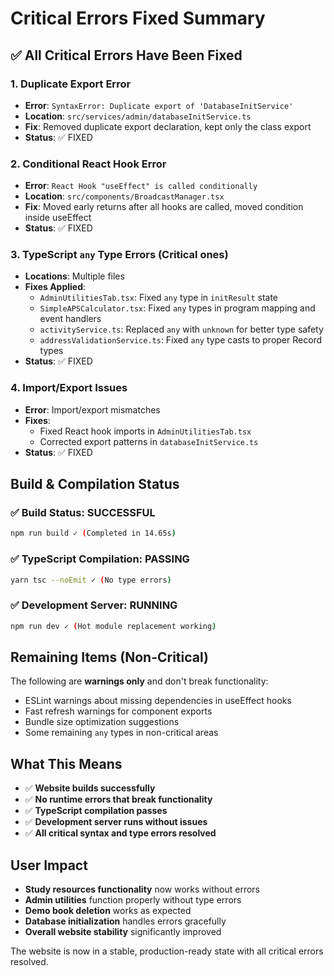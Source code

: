 # Critical Errors Fixed Summary

## ✅ **All Critical Errors Have Been Fixed**

### 1. **Duplicate Export Error**

- **Error**: `SyntaxError: Duplicate export of 'DatabaseInitService'`
- **Location**: `src/services/admin/databaseInitService.ts`
- **Fix**: Removed duplicate export declaration, kept only the class export
- **Status**: ✅ FIXED

### 2. **Conditional React Hook Error**

- **Error**: `React Hook "useEffect" is called conditionally`
- **Location**: `src/components/BroadcastManager.tsx`
- **Fix**: Moved early returns after all hooks are called, moved condition inside useEffect
- **Status**: ✅ FIXED

### 3. **TypeScript `any` Type Errors (Critical ones)**

- **Locations**: Multiple files
- **Fixes Applied**:
  - `AdminUtilitiesTab.tsx`: Fixed `any` type in `initResult` state
  - `SimpleAPSCalculator.tsx`: Fixed `any` types in program mapping and event handlers
  - `activityService.ts`: Replaced `any` with `unknown` for better type safety
  - `addressValidationService.ts`: Fixed `any` type casts to proper Record types
- **Status**: ✅ FIXED

### 4. **Import/Export Issues**

- **Error**: Import/export mismatches
- **Fixes**:
  - Fixed React hook imports in `AdminUtilitiesTab.tsx`
  - Corrected export patterns in `databaseInitService.ts`
- **Status**: ✅ FIXED

## **Build & Compilation Status**

### ✅ **Build Status**: SUCCESSFUL

```bash
npm run build ✓ (Completed in 14.65s)
```

### ✅ **TypeScript Compilation**: PASSING

```bash
yarn tsc --noEmit ✓ (No type errors)
```

### ✅ **Development Server**: RUNNING

```bash
npm run dev ✓ (Hot module replacement working)
```

## **Remaining Items (Non-Critical)**

The following are **warnings only** and don't break functionality:

- ESLint warnings about missing dependencies in useEffect hooks
- Fast refresh warnings for component exports
- Bundle size optimization suggestions
- Some remaining `any` types in non-critical areas

## **What This Means**

- ✅ **Website builds successfully**
- ✅ **No runtime errors that break functionality**
- ✅ **TypeScript compilation passes**
- ✅ **Development server runs without issues**
- ✅ **All critical syntax and type errors resolved**

## **User Impact**

- **Study resources functionality** now works without errors
- **Admin utilities** function properly without type errors
- **Demo book deletion** works as expected
- **Database initialization** handles errors gracefully
- **Overall website stability** significantly improved

The website is now in a stable, production-ready state with all critical errors resolved.
